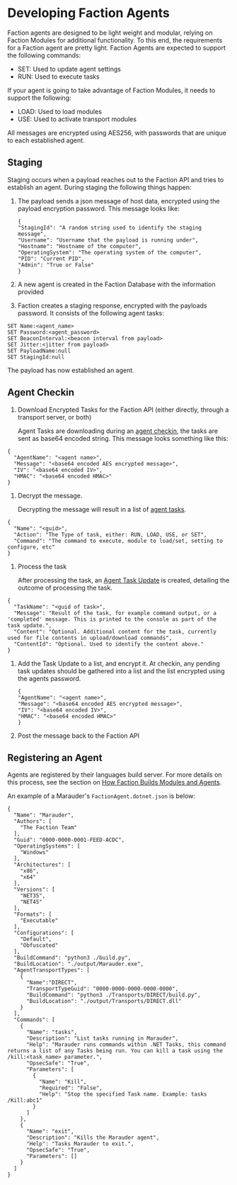 # Developing Faction Agents

Faction agents are designed to be light weight and modular, relying on Faction Modules for additional functionality. To this end, the requirements for a Faction agent are pretty light. Faction Agents are expected to support the following commands:

* SET: Used to update agent settings
* RUN: Used to execute tasks

If your agent is going to take advantage of Faction Modules, it needs to support the following:

* LOAD: Used to load modules
* USE: Used to activate transport modules

All messages are encrypted using AES256, with passwords that are unique to each established agent.

## Staging

Staging occurs when a payload reaches out to the Faction API and tries to establish an agent. During staging the following things happen:

1. The payload sends a json message of host data, encrypted using the payload encryption password. This message looks like:

   ```text
   {
   "StagingId": "A random string used to identify the staging message",
   "Username": "Username that the payload is running under",
   "Hostname": "Hostname of the computer",
   "OperatingSystem": "The operating system of the computer",
   "PID": "Current PID",
   "Admin": "True or False"
   }
   ```

2. A new agent is created in the Faction Database with the information provided
3. Faction creates a staging response, encrypted with the payloads password. It consists of the following agent tasks:

```text
SET Name:<agent_name>
SET Password:<agent_password>
SET BeaconInterval:<beacon interval from payload>
SET Jitter:<jitter from payload>
SET PayloadName:null
SET StagingId:null
```

The payload has now established an agent.

## Agent Checkin

1. Download Encrypted Tasks for the Faction API \(either directly, through a transport server, or both\)

   Agent Tasks are downloading during an [agent checkin](api.md#agent-checkin), the tasks are sent as base64 encoded string. This message looks something like this:

```text
{
  "AgentName": "<agent name>",
  "Message": "<base64 encoded AES encrypted message>",
  "IV": "<base64 encoded IV>",
  "HMAC": "<base64 encoded HMAC>"
}
```

1. Decrypt the message.

   Decrypting the message will result in a list of [agent tasks](schema.md#agent-task).

```text
{
  "Name": "<guid>",
  "Action": "The Type of task, either: RUN, LOAD, USE, or SET",
  "Command": "The command to execute, module to load/set, setting to configure, etc"
}
```

1. Process the task

   After processing the task, an [Agent Task Update](schema.md#agent-task-update) is created, detailing the outcome of processing the task.

```text
{
  "TaskName": "<guid of task>",
  "Message": "Result of the task, for example command output, or a 'completed' message. This is printed to the console as part of the task update.",
  "Content": "Optional. Additional content for the task, currently used for file contents in upload/download commands",
  "ContentId": "Optional. Used to identify the content above."
}
```

1. Add the Task Update to a list, and encrypt it. At checkin, any pending task updates should be gathered into a list and the list encrypted using the agents password.

   ```text
   {
   "AgentName": "<agent name>",
   "Message": "<base64 encoded AES encrypted message>",
   "IV": "<base64 encoded IV>",
   "HMAC": "<base64 encoded HMAC>"
   }
   ```

2. Post the message back to the Faction API

## Registering an Agent

Agents are registered by their languages build server. For more details on this process, see the section on [How Faction Builds Modules and Agents](development.md#how-faction-builds-modules-and-agents).

An example of a Marauder's `FactionAgent.dotnet.json` is below:

```text
{
  "Name": "Marauder",
  "Authors": [
    "The Faction Team"
  ],
  "Guid": "0000-0000-0001-FEED-ACDC",
  "OperatingSystems": [
    "Windows"
  ],
  "Architectures": [
    "x86",
    "x64"
  ],
  "Versions": [
    "NET35",
    "NET45"
  ],
  "Formats": [
    "Executable"
  ],
  "Configurations": [
    "Default",
    "Obfuscated"
  ],
  "BuildCommand": "python3 ./build.py",
  "BuildLocation": "./output/Marauder.exe",
  "AgentTransportTypes": [
    {
      "Name":"DIRECT",
      "TransportTypeGuid": "0000-0000-0000-0000-0000",
      "BuildCommand": "python3 ./Transports/DIRECT/build.py",
      "BuildLocation": "./output/Transports/DIRECT.dll"
    }
  ],
  "Commands": [
    {
      "Name": "tasks",
      "Description": "List tasks running in Marauder",
      "Help": "Marauder runs commands within .NET Tasks, this command returns a list of any Tasks being run. You can kill a task using the /kill:<task_name> parameter.",
      "OpsecSafe": "True",
      "Parameters": [
        {
          "Name": "Kill",
          "Required": "False",
          "Help": "Stop the specified Task name. Example: tasks /Kill:abc1"
        }
      ]
    },
    {            
      "Name": "exit",
      "Description": "Kills the Marauder agent",
      "Help": "Tasks Marauder to exit.",
      "OpsecSafe": "True",
      "Parameters": []
    }
  ]
}
```


